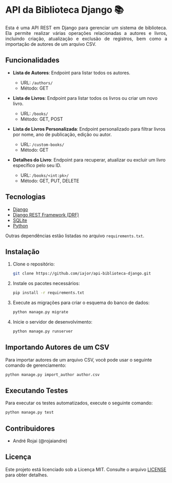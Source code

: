 # API da Biblioteca Django 📚
<p align="justify">
Esta é uma API REST em Django para gerenciar um sistema de biblioteca. Ela permite realizar várias operações relacionadas a autores e livros, incluindo criação, atualização e exclusão de registros, bem como a importação de autores de um arquivo CSV.
</p>

## Funcionalidades

- **Lista de Autores**: Endpoint para listar todos os autores.
  - URL: `/authors/`
  - Método: GET

- **Lista de Livros**: Endpoint para listar todos os livros ou criar um novo livro.
  - URL: `/books/`
  - Método: GET, POST

- **Lista de Livros Personalizada**: Endpoint personalizado para filtrar livros por nome, ano de publicação, edição ou autor.
  - URL: `/custom-books/`
  - Método: GET

- **Detalhes do Livro**: Endpoint para recuperar, atualizar ou excluir um livro específico pelo seu ID.
  - URL: `/books/<int:pk>/`
  - Método: GET, PUT, DELETE

## Tecnologias

- [Django](https://www.djangoproject.com/)
- [Django REST Framework (DRF)](https://www.django-rest-framework.org/)
- [SQLite](https://www.sqlite.org/)
- [Python](https://www.python.org/)
 
Outras dependências estão listadas no arquivo `requirements.txt`.

## Instalação

1. Clone o repositório:

   ```bash
   git clone https://github.com/iajor/api-biblioteca-django.git
   ```

2. Instale os pacotes necessários:

   ```bash
   pip install -r requirements.txt
   ```

3. Execute as migrações para criar o esquema do banco de dados:

   ```bash
   python manage.py migrate
   ```

4. Inicie o servidor de desenvolvimento:

   ```bash
   python manage.py runserver
   ```

## Importando Autores de um CSV

Para importar autores de um arquivo CSV, você pode usar o seguinte comando de gerenciamento:

```bash
python manage.py import_author author.csv
```

## Executando Testes

Para executar os testes automatizados, execute o seguinte comando:

```bash
python manage.py test
```

## Contribuidores

- André Rojai (@rojaiandre)

## Licença

Este projeto está licenciado sob a Licença MIT. Consulte o arquivo [LICENSE](LICENSE) para obter detalhes.
